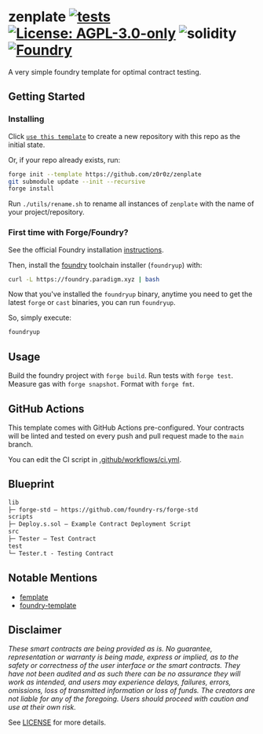 # zenplate [![tests](https://github.com/z0r0z/zenplate/actions/workflows/ci.yml/badge.svg?label=tests)](https://github.com/z0r0z/zenplate/actions/workflows/ci.yml) [![License: AGPL-3.0-only][license-badge]][license] ![solidity](https://img.shields.io/badge/solidity-%5E0.8.19-black) [![Foundry][foundry-badge]][foundry]

[foundry]: https://getfoundry.sh/
[foundry-badge]: https://img.shields.io/badge/Built%20with-Foundry-FFDB1C.svg
[license]: https://opensource.org/license/agpl-v3/
[license-badge]: https://img.shields.io/badge/License-AGPL-black.svg

A very simple foundry template for optimal contract testing.

## Getting Started

### Installing

Click [`use this template`](https://github.com/z0r0z/zenplate/generate) to create a new repository with this repo as the initial state.

Or, if your repo already exists, run:
```sh
forge init --template https://github.com/z0r0z/zenplate
git submodule update --init --recursive
forge install
```

Run `./utils/rename.sh` to rename all instances of `zenplate` with the name of your project/repository.

### First time with Forge/Foundry?

See the official Foundry installation [instructions](https://github.com/foundry-rs/foundry/blob/master/README.md#installation).

Then, install the [foundry](https://github.com/foundry-rs/foundry) toolchain installer (`foundryup`) with:
```bash
curl -L https://foundry.paradigm.xyz | bash
```

Now that you've installed the `foundryup` binary,
anytime you need to get the latest `forge` or `cast` binaries,
you can run `foundryup`.

So, simply execute:
```bash
foundryup
```

## Usage

Build the foundry project with `forge build`. Run tests with `forge test`. Measure gas with `forge snapshot`. Format with `forge fmt`.

## GitHub Actions

This template comes with GitHub Actions pre-configured. Your contracts will be linted and tested on every push and pull
request made to the `main` branch.

You can edit the CI script in [.github/workflows/ci.yml](./.github/workflows/ci.yml).

## Blueprint

```txt
lib
├─ forge-std — https://github.com/foundry-rs/forge-std
scripts
├─ Deploy.s.sol — Example Contract Deployment Script
src
├─ Tester — Test Contract
test
└─ Tester.t - Testing Contract
```

## Notable Mentions

- [femplate](https://github.com/refcell/femplate)
- [foundry-template](https://github.dev/PaulRBerg/foundry-template)

## Disclaimer

_These smart contracts are being provided as is. No guarantee, representation or warranty is being made, express or implied, as to the safety or correctness of the user interface or the smart contracts. They have not been audited and as such there can be no assurance they will work as intended, and users may experience delays, failures, errors, omissions, loss of transmitted information or loss of funds. The creators are not liable for any of the foregoing. Users should proceed with caution and use at their own risk._

See [LICENSE](./LICENSE) for more details.
